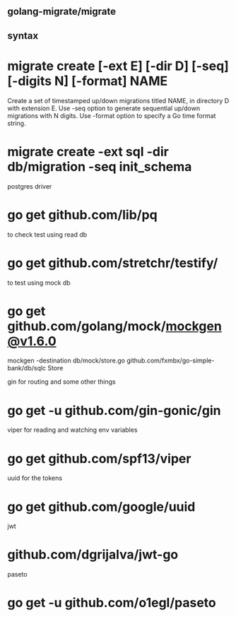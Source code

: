 ## golang-migrate/migrate

## syntax

# migrate create [-ext E] [-dir D] [-seq] [-digits N] [-format] NAME

Create a set of timestamped up/down migrations titled NAME, in directory D with extension E.
Use -seq option to generate sequential up/down migrations with N digits.
Use -format option to specify a Go time format string.

# migrate create -ext sql -dir db/migration -seq init_schema

postgres driver

# go get github.com/lib/pq

to check test using read db

# go get github.com/stretchr/testify/

to test using mock db

# go get github.com/golang/mock/mockgen@v1.6.0

mockgen -destination db/mock/store.go github.com/fxmbx/go-simple-bank/db/sqlc Store

gin for routing and some other things

# go get -u github.com/gin-gonic/gin

viper for reading and watching env variables

# go get github.com/spf13/viper

uuid for the tokens

# go get github.com/google/uuid

jwt

# github.com/dgrijalva/jwt-go

paseto

# go get -u github.com/o1egl/paseto
